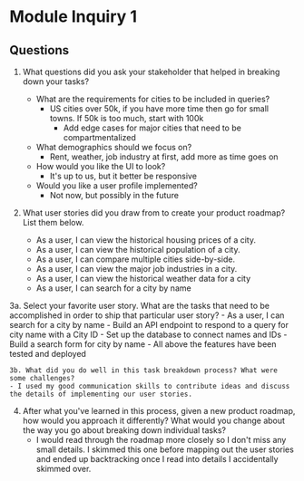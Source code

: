 # Module Inquiry 1

## Questions

1. What questions did you ask your stakeholder that helped in breaking down your tasks?
    - What are the requirements for cities to be included in queries?
		- US cities over 50k, if you have more time then go for small towns. If 50k is too much, start with 100k
			- Add edge cases for major cities that need to be compartmentalized
	- What demographics should we focus on?
		- Rent, weather, job industry at first, add more as time goes on
	- How would you like the UI to look?
		- It's up to us, but it better be responsive
	- Would you like a user profile implemented?
        - Not now, but possibly in the future

2. What user stories did you draw from to create your product roadmap? List them below.
    - As a user, I can view the historical housing prices of a city.
    - As a user, I can view the historical population of a city.
    - As a user, I can compare multiple cities side-by-side.
    - As a user, I can view the major job industries in a city.
    - As a user, I can view the historical weather data for a city
    - As a user, I can search for a city by name

3a. Select your favorite user story. What are the tasks that need to be accomplished in order to ship that particular user story?
    - As a user, I can search for a city by name
        - Build an API endpoint to respond to a query for city name with a City ID
        - Set up the database to connect names and IDs
        - Build a search form for city by name
        - All above the features have been tested and deployed

    3b. What did you do well in this task breakdown process? What were some challenges?
    - I used my good communication skills to contribute ideas and discuss the details of implementing our user stories.

4. After what you've learned in this process, given a new product roadmap, how would you approach it differently? What would you change about the way you go about breaking down individual tasks?
    - I would read through the roadmap more closely so I don't miss any small details. I skimmed this one before mapping out the user stories and ended up backtracking once I read into details I accidentally skimmed over.